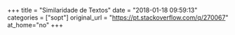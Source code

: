 +++
title = "Similaridade de Textos"
date = "2018-01-18 09:59:13"
categories = ["sopt"]
original_url = "https://pt.stackoverflow.com/q/270067"
at_home="no"
+++

